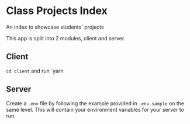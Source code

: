 # Class Projects Index

An index to showcase students' projects

This app is split into 2 modules, client and server.

## Client

`cd client` and run `yarn

## Server

Create a `.env` file by following the example provided in `.env.sample` on the same level. This will contain your environment variables for your server to run.
